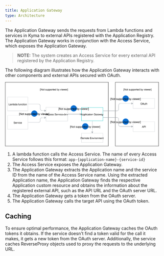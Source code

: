 ```yaml
---
title: Application Gateway
type: Architecture
---
```


The Application Gateway sends the requests from Lambda functions and services in Kyma to external APIs registered with the Application Registry. The Application Gateway works in conjunction with the Access Service, which exposes the Application Gateway.

>**NOTE:** The system creates an Access Service for every external API registered by the Application Registry.

The following diagram illustrates how the Application Gateway interacts with other components and external APIs secured with OAuth.

![Application Gateway Diagram](./assets/003-architecture-proxy-service.svg)

1. A lambda function calls the Access Service. The name of every Access Service follows this format: `app-{application-name}-{service-id}`
2. The Access Service exposes the Application Gateway.
3. The Application Gateway extracts the Application name and the service ID from the name of the Access Service name. Using the extracted Application name, the Application Gateway finds the respective Application custom resource and obtains the information about the registered external API, such as the API URL and the OAuth server URL.
4. The Application Gateway gets a token from the OAuth server.
5. The Application Gateway calls the target API using the OAuth token.  

## Caching

To ensure optimal performance, the Application Gateway caches the OAuth tokens it obtains. If the service doesn't find a token valid for the call it makes, it gets a new token from the OAuth server.
Additionally, the service caches ReverseProxy objects used to proxy the requests to the underlying URL.